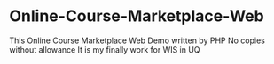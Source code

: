 # Online-Course-Marketplace-Web
This Online Course Marketplace Web Demo written by PHP
No copies without allowance
It is my finally work for WIS in UQ
